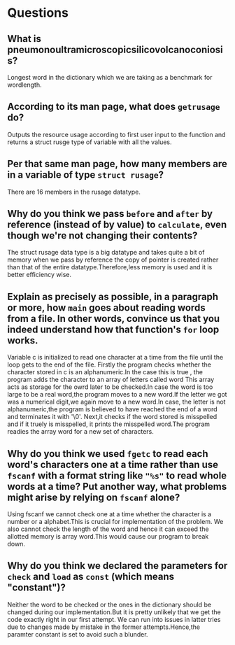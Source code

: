 # Questions

## What is pneumonoultramicroscopicsilicovolcanoconiosis?

Longest word in the dictionary which we are taking as a benchmark for wordlength.

## According to its man page, what does `getrusage` do?

Outputs the resource usage according to first user input to the function and returns a struct rusge type of variable with all the values.

## Per that same man page, how many members are in a variable of type `struct rusage`?

There are 16 members in the rusage datatype.

## Why do you think we pass `before` and `after` by reference (instead of by value) to `calculate`, even though we're not changing their contents?

The struct rusage data type is a big datatype and takes quite a bit of memory when we pass by
reference the copy of pointer is created rather than that of the entire datatype.Therefore,less memory is used and it is better efficiency wise.


## Explain as precisely as possible, in a paragraph or more, how `main` goes about reading words from a file. In other words, convince us that you indeed understand how that function's `for` loop works.

Variable c is initialized to read one character at a time from the file until the loop gets to the end of the file.
Firstly the program checks whether the character stored in c is an alphanumeric.In the case this is true , the program adds the character to an array of letters called word
This array acts as storage for the owrd later to be checked.In case the word is too large to be a real word,the program moves to a new word.If the letter we got
was a numerical digit,we again move to a new word.In case, the letter is not alphanumeric,the program is believed to have reached the end of a word and terminates it with '\0'.
Next,it checks if the word stored is misspelled and if it truely is misspelled, it prints the misspelled word.The program readies the array word for a new set of characters.

## Why do you think we used `fgetc` to read each word's characters one at a time rather than use `fscanf` with a format string like `"%s"` to read whole words at a time? Put another way, what problems might arise by relying on `fscanf` alone?

Using fscanf we cannot check one at a time whether the character is a number or a alphabet.This is crucial for implementation of the problem.
We also cannot check the length of the word and hence it can exceed the allotted memory is array word.This would cause our program to break down.


## Why do you think we declared the parameters for `check` and `load` as `const` (which means "constant")?

Neither the word to be checked or the ones in the dictionary should be changed during our implementation.But it is pretty unlikely that we get the code exactly right in our first attempt.
We can run into issues in latter tries due to changes made by mistake in the former attempts.Hence,the paramter constant is set to avoid such a blunder.
